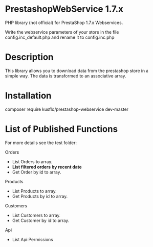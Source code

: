 # PrestashopWebService 1.7.x
PHP library (not official) for PrestaShop 1.7.x Webservices.

Write the webservice parameters of your store in the file config.inc_default.php and rename it to config.inc.php

# Description
This library allows you to download data from the prestashop store in a simple way. 
The data is transformed to an associative array.

# Installation
composer require kusflo/prestashop-webservice dev-master

# List of Published Functions
For more details see the test folder:

Orders
- List Orders to array.
- **List filtered orders by recent date**
- Get Order by id to array.

Products
- List Products to array.
- Get Products by id to array.

Customers
- List Customers to array.
- Get Customer by id to array.

Api
- List Api Permissions
